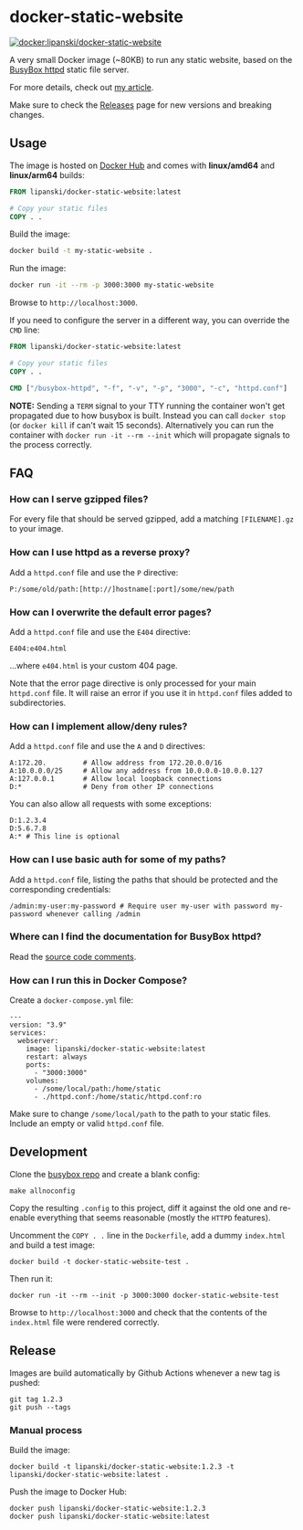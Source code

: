 # docker-static-website

[![docker:lipanski/docker-static-website](https://img.shields.io/docker/v/lipanski/docker-static-website?logo=docker&label=lipanski%2Fdocker-static-website)](https://hub.docker.com/r/lipanski/docker-static-website/tags)

A very small Docker image (~80KB) to run any static website, based on the [BusyBox httpd](https://www.busybox.net/) static file server.

For more details, check out [my article](https://lipanski.com/posts/smallest-docker-image-static-website).

Make sure to check the [Releases](https://github.com/lipanski/docker-static-website/releases) page for new versions and breaking changes.

## Usage

The image is hosted on [Docker Hub](https://hub.docker.com/r/lipanski/docker-static-website/tags) and comes with **linux/amd64** and **linux/arm64** builds:

```dockerfile
FROM lipanski/docker-static-website:latest

# Copy your static files
COPY . .
```

Build the image:

```sh
docker build -t my-static-website .
```

Run the image:

```sh
docker run -it --rm -p 3000:3000 my-static-website
```

Browse to `http://localhost:3000`.

If you need to configure the server in a different way, you can override the `CMD` line:

```dockerfile
FROM lipanski/docker-static-website:latest

# Copy your static files
COPY . .

CMD ["/busybox-httpd", "-f", "-v", "-p", "3000", "-c", "httpd.conf"]
```

**NOTE:** Sending a `TERM` signal to your TTY running the container won't get propagated due to how busybox is built. Instead you can call `docker stop` (or `docker kill` if can't wait 15 seconds). Alternatively you can run the container with `docker run -it --rm --init` which will propagate signals to the process correctly.

## FAQ

### How can I serve gzipped files?

For every file that should be served gzipped, add a matching `[FILENAME].gz` to your image.

### How can I use httpd as a reverse proxy?

Add a `httpd.conf` file and use the `P` directive:

```
P:/some/old/path:[http://]hostname[:port]/some/new/path
```

### How can I overwrite the default error pages?

Add a `httpd.conf` file and use the `E404` directive:

```
E404:e404.html
```

...where `e404.html` is your custom 404 page.

Note that the error page directive is only processed for your main `httpd.conf` file. It will raise an error if you use it in `httpd.conf` files added to subdirectories.

### How can I implement allow/deny rules?

Add a `httpd.conf` file and use the `A` and `D` directives:

```
A:172.20.         # Allow address from 172.20.0.0/16
A:10.0.0.0/25     # Allow any address from 10.0.0.0-10.0.0.127
A:127.0.0.1       # Allow local loopback connections
D:*               # Deny from other IP connections
```

You can also allow all requests with some exceptions:

```
D:1.2.3.4
D:5.6.7.8
A:* # This line is optional
```

### How can I use basic auth for some of my paths?

Add a `httpd.conf` file, listing the paths that should be protected and the corresponding credentials:

```
/admin:my-user:my-password # Require user my-user with password my-password whenever calling /admin
```

### Where can I find the documentation for BusyBox httpd?

Read the [source code comments](https://git.busybox.net/busybox/tree/networking/httpd.c).

### How can I run this in Docker Compose?

Create a `docker-compose.yml` file:

```
---
version: "3.9"
services:
  webserver:
    image: lipanski/docker-static-website:latest
    restart: always
    ports:
      - "3000:3000"
    volumes:
      - /some/local/path:/home/static
      - ./httpd.conf:/home/static/httpd.conf:ro
```

Make sure to change `/some/local/path` to the path to your static files. Include an empty or valid `httpd.conf` file.

## Development

Clone the [busybox repo](https://git.busybox.net/busybox/tree) and create a blank config:

```
make allnoconfig
```

Copy the resulting `.config` to this project, diff it against the old one and re-enable everything that seems reasonable (mostly the `HTTPD` features).

Uncomment the `COPY . .` line in the `Dockerfile`, add a dummy `index.html` and build a test image:

```
docker build -t docker-static-website-test .
```

Then run it:

```
docker run -it --rm --init -p 3000:3000 docker-static-website-test
```

Browse to `http://localhost:3000` and check that the contents of the `index.html` file were rendered correctly.

## Release

Images are build automatically by Github Actions whenever a new tag is pushed:

```
git tag 1.2.3
git push --tags
```

### Manual process

Build the image:

```
docker build -t lipanski/docker-static-website:1.2.3 -t lipanski/docker-static-website:latest .
```

Push the image to Docker Hub:

```
docker push lipanski/docker-static-website:1.2.3
docker push lipanski/docker-static-website:latest
```
